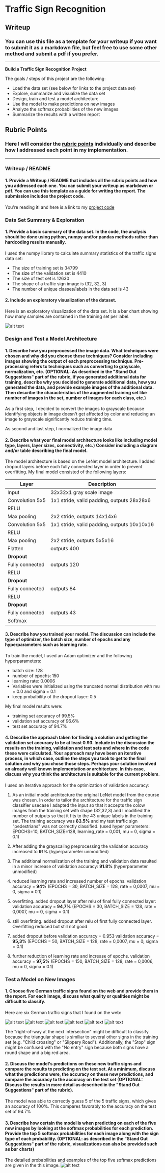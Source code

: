 # **Traffic Sign Recognition** 

## Writeup

### You can use this file as a template for your writeup if you want to submit it as a markdown file, but feel free to use some other method and submit a pdf if you prefer.

---

**Build a Traffic Sign Recognition Project**

The goals / steps of this project are the following:
* Load the data set (see below for links to the project data set)
* Explore, summarize and visualize the data set
* Design, train and test a model architecture
* Use the model to make predictions on new images
* Analyze the softmax probabilities of the new images
* Summarize the results with a written report


[//]: # (Image References)

[image1]: ./examples/visualization.png "Visualization"
[image2]: ./examples/predictions.png "Predictions on New Images"
[image4]: ./test_images/0rigtoffway_atnextintersection_32x32x3.jpg "Traffic Sign 1"
[image5]: ./test_images/1priority_road_32x32x3.jpg "Traffic Sign 2"
[image6]: ./test_images/2_yield.jpg "Traffic Sign 3"
[image7]: ./test_images/3_noentry_32x32x3.jpg "Traffic Sign 4"
[image8]: ./test_images/4wildanimalscrossing_32x32x3.jpg "Traffic Sign 5"
[image9]: ./test_images/5turn_left_ahead.jpg "Traffic Sign 6"

## Rubric Points
### Here I will consider the [rubric points](https://review.udacity.com/#!/rubrics/481/view) individually and describe how I addressed each point in my implementation.  

---
### Writeup / README

#### 1. Provide a Writeup / README that includes all the rubric points and how you addressed each one. You can submit your writeup as markdown or pdf. You can use this template as a guide for writing the report. The submission includes the project code.

You're reading it! and here is a link to my [project code](https://github.com/udacity/CarND-Traffic-Sign-Classifier-Project/blob/master/Traffic_Sign_Classifier.ipynb)

### Data Set Summary & Exploration

#### 1. Provide a basic summary of the data set. In the code, the analysis should be done using python, numpy and/or pandas methods rather than hardcoding results manually.

I used the numpy library to calculate summary statistics of the traffic
signs data set:

* The size of training set is 34799
* The size of the validation set is 4410
* The size of test set is 12630
* The shape of a traffic sign image is (32, 32, 3)
* The number of unique classes/labels in the data set is 43

#### 2. Include an exploratory visualization of the dataset.

Here is an exploratory visualization of the data set. It is a bar chart showing how many samples are contained in the training set per label.

![alt text][image1]

### Design and Test a Model Architecture

#### 1. Describe how you preprocessed the image data. What techniques were chosen and why did you choose these techniques? Consider including images showing the output of each preprocessing technique. Pre-processing refers to techniques such as converting to grayscale, normalization, etc. (OPTIONAL: As described in the "Stand Out Suggestions" part of the rubric, if you generated additional data for training, describe why you decided to generate additional data, how you generated the data, and provide example images of the additional data. Then describe the characteristics of the augmented training set like number of images in the set, number of images for each class, etc.)

As a first step, I decided to convert the images to grayscale because identifying objects in image doesn't get affected by color and reducing an image to grayscale significantly reduce training time.

As second and last step, I normalized the image data 


#### 2. Describe what your final model architecture looks like including model type, layers, layer sizes, connectivity, etc.) Consider including a diagram and/or table describing the final model.

The model architecture is based on the LeNet model architecture. I added dropout layers before each fully connected layer in order to prevent overfitting. My final model consisted of the following layers:


| Layer                  |     Description                                |
|------------------------|------------------------------------------------|
| Input                  | 32x32x1 gray scale image                       |
| Convolution 5x5        | 1x1 stride, valid padding, outputs 28x28x6     |
| RELU                   |                                                |
| Max pooling            | 2x2 stride,  outputs 14x14x6                   |
| Convolution 5x5        | 1x1 stride, valid padding, outputs 10x10x16    |
| RELU                   |                                                |
| Max pooling            | 2x2 stride,  outputs 5x5x16                    |
| Flatten                | outputs 400                                    |
| **Dropout**            |                                                |
| Fully connected        | outputs 120                                    |
| RELU                   |                                                |
| **Dropout**            |                                                |
| Fully connected        | outputs 84                                     |
| RELU                   |                                                |
| **Dropout**            |                                                |
| Fully connected        | outputs 43                                     |
| Softmax                |                                                |



#### 3. Describe how you trained your model. The discussion can include the type of optimizer, the batch size, number of epochs and any hyperparameters such as learning rate.

To train the model, I used an Adam optimizer and the following hyperparameters:
* batch size: 128
* number of epochs: 150
* learning rate: 0.0006
* Variables were initialized using the truncated normal distribution with mu = 0.0 and sigma = 0.1
* keep probalbility of the dropout layer: 0.5


My final model results were:
* training set accuracy of 99.5%
* validation set accuracy of 96.6%
* test set accuracy of 94.7%


#### 4. Describe the approach taken for finding a solution and getting the validation set accuracy to be at least 0.93. Include in the discussion the results on the training, validation and test sets and where in the code these were calculated. Your approach may have been an iterative process, in which case, outline the steps you took to get to the final solution and why you chose those steps. Perhaps your solution involved an already well known implementation or architecture. In this case, discuss why you think the architecture is suitable for the current problem.

I used an iterative approach for the optimization of validation accuracy:

1. As an initial model architecture the original LeNet model from the course was chosen. In order to tailor the architecture for the traffic sign classifier usecase I adapted the input so that it accepts the colow images from the training set with shape (32,32,3) and I modified the number of outputs so that it fits to the 43 unique labels in the training set. The training accuracy was **83.5%** and my test traffic sign "pedestrians" was not correctly classified. 
  (used hyper parameters: EPOCHS=10, BATCH_SIZE=128, learning_rate = 0,001, mu = 0, sigma = 0.1) 

1. After adding the grayscaling preprocessing the validation accuracy increased to **91%** 
   (hyperparameter unmodified)

1. The additional normalization of the training and validation data resulted in a minor increase of validation accuracy: **91.8%** (hyperparameter unmodified)

1. reduced learning rate and increased number of epochs. validation accuracy = **94%** 
   (EPOCHS = 30, BATCH_SIZE = 128, rate = 0,0007, mu = 0, sigma = 0.1)

1. overfitting. added dropout layer after relu of final fully connected layer: validation accuracy = **94,7%** 
   (EPOCHS = 30, BATCH_SIZE = 128, rate = 0,0007, mu = 0, sigma = 0.1)

1. still overfitting. added dropout after relu of first fully connected layer. Overfitting reduced but still not good

1. added dropout before validation accuracy = 0.953 validation accuracy = **95,3%** 
   (EPOCHS = 50, BATCH_SIZE = 128, rate = 0,0007, mu = 0, sigma = 0.1)

1. further reduction of learning rate and increase of epochs. validation accuracy = **97,5%** 
   (EPOCHS = 150, BATCH_SIZE = 128, rate = 0,0006, mu = 0, sigma = 0.1)

### Test a Model on New Images

#### 1. Choose five German traffic signs found on the web and provide them in the report. For each image, discuss what quality or qualities might be difficult to classify.

Here are six German traffic signs that I found on the web:

![alt text][image4] ![alt text][image5] ![alt text][image6] 
![alt text][image7] ![alt text][image8] ![alt text][image9]

The "right-of-way at the next intersection" might be difficult to classify because the triangular shape is similiar to several other signs in the training set (e.g. "Child crossing" or "Slippery Road"). 
Additionally, the "Stop" sign might be confused with the "No entry" sign because both signs have a round shape and a big red area.

#### 2. Discuss the model's predictions on these new traffic signs and compare the results to predicting on the test set. At a minimum, discuss what the predictions were, the accuracy on these new predictions, and compare the accuracy to the accuracy on the test set (OPTIONAL: Discuss the results in more detail as described in the "Stand Out Suggestions" part of the rubric).

The model was able to correctly guess 5 of the 5 traffic signs, which gives an accuracy of 100%. This compares favorably to the accuracy on the test set of 94.7%

#### 3. Describe how certain the model is when predicting on each of the five new images by looking at the softmax probabilities for each prediction. Provide the top 5 softmax probabilities for each image along with the sign type of each probability. (OPTIONAL: as described in the "Stand Out Suggestions" part of the rubric, visualizations can also be provided such as bar charts)

The detailed probabilities and examples of the top five softmax predictions are given in the this image.
![alt text][image2]
